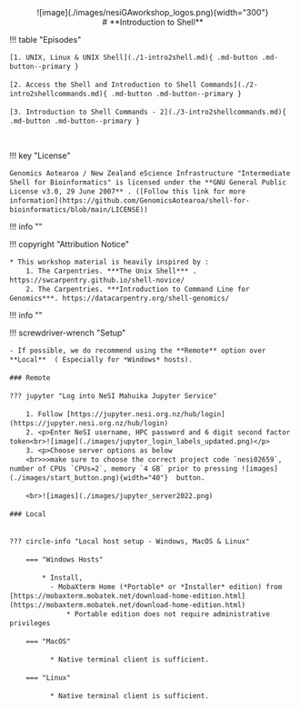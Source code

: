 <center>
![image](./images/nesiGAworkshop_logos.png){width="300"}
</center>
<center>
# **Introduction to Shell**
</center>





!!! table "Episodes"

    [1. UNIX, Linux & UNIX Shell](./1-intro2shell.md){ .md-button .md-button--primary } 

    [2. Access the Shell and Introduction to Shell Commands](./2-intro2shellcommands.md){ .md-button .md-button--primary }

    [3. Introduction to Shell Commands - 2](./3-intro2shellcommands.md){ .md-button .md-button--primary } 

<br>

!!! key "License" 

    Genomics Aotearoa / New Zealand eScience Infrastructure "Intermediate Shell for Bioinformatics" is licensed under the **GNU General Public License v3.0, 29 June 2007** . ([Follow this link for more information](https://github.com/GenomicsAotearoa/shell-for-bioinformatics/blob/main/LICENSE))
    
!!! info ""

!!! copyright "Attribution Notice"

    * This workshop material is heavily inspired by : 
        1. The Carpentries. ***The Unix Shell*** . https://swcarpentry.github.io/shell-novice/
        2. The Carpentries. ***Introduction to Command Line for Genomics***. https://datacarpentry.org/shell-genomics/

!!! info ""

!!! screwdriver-wrench "Setup"

    - If possible, we do recommend using the **Remote** option over **Local**  ( Especially for *Windows* hosts). 

    ### Remote
    
    ??? jupyter "Log into NeSI Mahuika Jupyter Service"
    
        1. Follow [https://jupyter.nesi.org.nz/hub/login](https://jupyter.nesi.org.nz/hub/login)
        2. <p>Enter NeSI username, HPC password and 6 digit second factor token<br>![image](./images/jupyter_login_labels_updated.png)</p>
        3. <p>Choose server options as below
        <br>>>make sure to choose the correct project code `nesi02659`, number of CPUs `CPUs=2`, memory `4 GB` prior to pressing ![images](./images/start_button.png){width="40"}  button.
    
        <br>![images](./images/jupyter_server2022.png)
    
    ### Local 
    
    
    ??? circle-info "Local host setup - Windows, MacOS & Linux"
    
        === "Windows Hosts"
    
            * Install, 
              - MobaXterm Home (*Portable* or *Installer* edition) from [https://mobaxterm.mobatek.net/download-home-edition.html](https://mobaxterm.mobatek.net/download-home-edition.html)
                  * Portable edition does not require administrative privileges 
    
        === "MacOS"
    
              * Native terminal client is sufficient.
    
        === "Linux"
    
              * Native terminal client is sufficient.
    